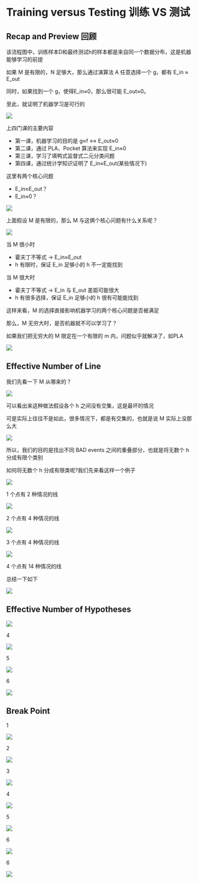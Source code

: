 # Training versus Testing 训练 VS 测试
## Recap and Preview 回顾
该流程图中，训练样本D和最终测试h的样本都是来自同一个数据分布，这是机器能够学习的前提

如果 M 是有限的，N 足够大，那么通过演算法 A 任意选择一个 g，都有 E_in ≈ E_out

同时，如果找到一个 g，使得E_in≈0，那么很可能 E_out≈0。

至此，就证明了机器学习是可行的

![](/images/tt01.png)

上四门课的主要内容
- 第一课，机器学习的目的是 g≈f <-> E_out≈0
- 第二课，通过 PLA、Pocket 算法来实现 E_in≈0
- 第三课，学习了填鸭式监督式二元分类问题
- 第四课，通过统计学知识证明了 E_in≈E_out(某些情况下)

这里有两个核心问题
- E_in≈E_out？
- E_in≈0？

![](/images/tt02.png)

上面假设 M 是有限的，那么 M 与这俩个核心问题有什么关系呢？

![](/images/tt03.png)

当 M 很小时
- 霍夫丁不等式 -> E_in≈E_out 
- h 有限时，保证 E_in 足够小的 h 不一定能找到

当 M 很大时
- 霍夫丁不等式 -> E_in 与 E_out 差距可能很大
- h 有很多选择，保证 E_in 足够小的 h 很有可能能找到

这样来看，M 的选择直接影响机器学习的两个核心问题是否被满足

那么，M 无穷大时，是否机器就不可以学习了？

如果我们把无穷大的 M 限定在一个有限的 m 内，问题似乎就解决了，如PLA

![](/images/tt04.png)

## Effective Number of Line

我们先看一下 M 从哪来的？

![](/images/tt05.png)

可以看出来这种做法假设各个 h 之间没有交集，这是最坏的情况

可是实际上往往不是如此，很多情况下，都是有交集的，也就是说 M 实际上没那么大

![](/images/tt06.png)

所以，我们的目的是找出不同 BAD events 之间的重叠部分，也就是将无数个 h 分成有限个类别

如何将无数个 h 分成有限类呢?我们先来看这样一个例子

![](/images/tt08.png)

1 个点有 2 种情况的线

![](/images/tt10.png)

2 个点有 4 种情况的线

![](/images/tt12.png)

3 个点有 4 种情况的线

![](/images/tt13.png)

4 个点有 14 种情况的线

总结一下如下

![](/images/tt14.png)

## Effective Number of Hypotheses

![](/images/tt15.png)

4

![](/images/tt16.png)

5

![](/images/tt17.png)

6

![](/images/tt18.png)

## Break Point

1

![](/images/tt19.png)

2

![](/images/tt20.png)

3

![](/images/tt21.png)

4

![](/images/tt22.png)

5

![](/images/tt23.png)

6

![](/images/tt24.png)

6

![](/images/tt25.png)
